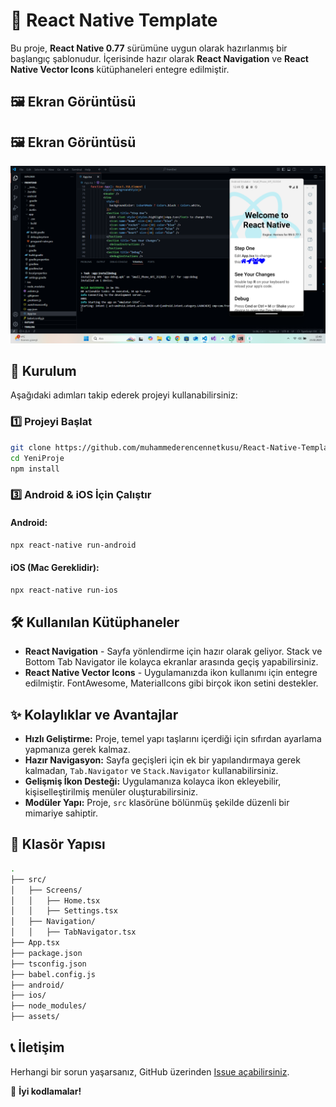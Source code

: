 # 🚀 React Native Template

Bu proje, **React Native 0.77** sürümüne uygun olarak hazırlanmış bir başlangıç şablonudur. İçerisinde hazır olarak **React Navigation** ve **React Native Vector Icons** kütüphaneleri entegre edilmiştir.
## 🖼️ Ekran Görüntüsü

## 🖼️ Ekran Görüntüsü

<img src="https://github.com/muhammederencennetkusu/React-Native-Templates/blob/main/Screenshot_4.png" alt="Uygulama Önizleme" width="600">


## 📌 Kurulum

Aşağıdaki adımları takip ederek projeyi kullanabilirsiniz:

### 1️⃣ Projeyi Başlat

```bash
git clone https://github.com/muhammederencennetkusu/React-Native-Template YeniProje
cd YeniProje
npm install
```

### 3️⃣ Android & iOS İçin Çalıştır

#### Android:
```bash
npx react-native run-android
```

#### iOS (Mac Gereklidir):
```bash
npx react-native run-ios
```

## 🛠️ Kullanılan Kütüphaneler

- **React Navigation** - Sayfa yönlendirme için hazır olarak geliyor. Stack ve Bottom Tab Navigator ile kolayca ekranlar arasında geçiş yapabilirsiniz.
- **React Native Vector Icons** - Uygulamanızda ikon kullanımı için entegre edilmiştir. FontAwesome, MaterialIcons gibi birçok ikon setini destekler.

## ✨ Kolaylıklar ve Avantajlar

- **Hızlı Geliştirme:** Proje, temel yapı taşlarını içerdiği için sıfırdan ayarlama yapmanıza gerek kalmaz.
- **Hazır Navigasyon:** Sayfa geçişleri için ek bir yapılandırmaya gerek kalmadan, `Tab.Navigator` ve `Stack.Navigator` kullanabilirsiniz.
- **Gelişmiş İkon Desteği:** Uygulamanıza kolayca ikon ekleyebilir, kişiselleştirilmiş menüler oluşturabilirsiniz.
- **Modüler Yapı:** Proje, `src` klasörüne bölünmüş şekilde düzenli bir mimariye sahiptir.

## 📂 Klasör Yapısı

```bash
.
├── src/
│   ├── Screens/
│   │   ├── Home.tsx
│   │   ├── Settings.tsx
│   ├── Navigation/
│   │   ├── TabNavigator.tsx
├── App.tsx
├── package.json
├── tsconfig.json
├── babel.config.js
├── android/
├── ios/
├── node_modules/
├── assets/
```

## 📞 İletişim

Herhangi bir sorun yaşarsanız, GitHub üzerinden [Issue açabilirsiniz](https://github.com/muhammederencennetkusu/React-Native-Template/issues).

🚀 **İyi kodlamalar!**
